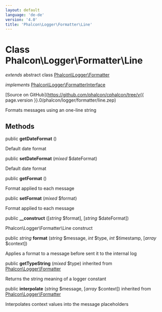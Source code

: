 ```yaml
---
layout: default
language: 'de-de'
version: '4.0'
title: 'Phalcon\Logger\Formatter\Line'
---
```


# Class **Phalcon\Logger\Formatter\Line**

*extends* abstract class [Phalcon\Logger\Formatter](Phalcon_Logger_Formatter)

*implements* [Phalcon\Logger\FormatterInterface](Phalcon_Logger_FormatterInterface)

[Source on GitHub](https://github.com/phalcon/cphalcon/tree/v{{ page.version }}.0/phalcon/logger/formatter/line.zep)

Formats messages using an one-line string

## Methods

public **getDateFormat** ()

Default date format

public **setDateFormat** (*mixed* $dateFormat)

Default date format

public **getFormat** ()

Format applied to each message

public **setFormat** (*mixed* $format)

Format applied to each message

public **__construct** ([*string* $format], [*string* $dateFormat])

Phalcon\Logger\Formatter\Line construct

public *string* **format** (*string* $message, *int* $type, *int* $timestamp, [*array* $context])

Applies a format to a message before sent it to the internal log

public **getTypeString** (*mixed* $type) inherited from [Phalcon\Logger\Formatter](Phalcon_Logger_Formatter)

Returns the string meaning of a logger constant

public **interpolate** (*string* $message, [*array* $context]) inherited from [Phalcon\Logger\Formatter](Phalcon_Logger_Formatter)

Interpolates context values into the message placeholders